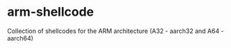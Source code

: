 # arm-shellcode
Collection of shellcodes for the ARM architecture (A32 - aarch32 and A64 - aarch64)
